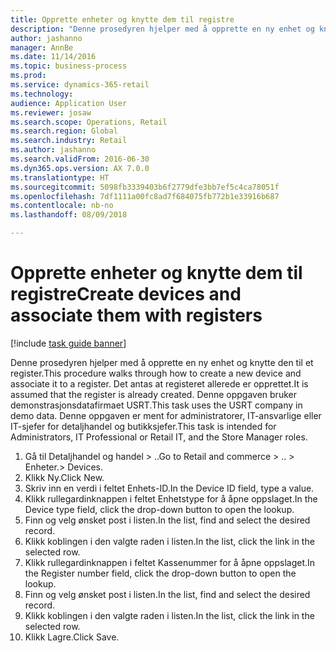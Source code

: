 ```yaml
--- 
title: Opprette enheter og knytte dem til registre
description: "Denne prosedyren hjelper med å opprette en ny enhet og knytte den til et register."
author: jashanno
manager: AnnBe
ms.date: 11/14/2016
ms.topic: business-process
ms.prod: 
ms.service: dynamics-365-retail
ms.technology: 
audience: Application User
ms.reviewer: josaw
ms.search.scope: Operations, Retail
ms.search.region: Global
ms.search.industry: Retail
ms.author: jashanno
ms.search.validFrom: 2016-06-30
ms.dyn365.ops.version: AX 7.0.0
ms.translationtype: HT
ms.sourcegitcommit: 5098fb3339403b6f2779dfe3bb7ef5c4ca78051f
ms.openlocfilehash: 7df1111a00fc8ad7f684075fb772b1e33916b687
ms.contentlocale: nb-no
ms.lasthandoff: 08/09/2018

---
```

# <a name="create-devices-and-associate-them-with-registers"></a><span data-ttu-id="0b1e2-103">Opprette enheter og knytte dem til registre</span><span class="sxs-lookup"><span data-stu-id="0b1e2-103">Create devices and associate them with registers</span></span>

[!include [task guide banner](../includes/task-guide-banner.md)]

<span data-ttu-id="0b1e2-104">Denne prosedyren hjelper med å opprette en ny enhet og knytte den til et register.</span><span class="sxs-lookup"><span data-stu-id="0b1e2-104">This procedure walks through how to create a new device and associate it to a register.</span></span> <span data-ttu-id="0b1e2-105">Det antas at registeret allerede er opprettet.</span><span class="sxs-lookup"><span data-stu-id="0b1e2-105">It is assumed that the register is already created.</span></span>  <span data-ttu-id="0b1e2-106">Denne oppgaven bruker demonstrasjonsdatafirmaet USRT.</span><span class="sxs-lookup"><span data-stu-id="0b1e2-106">This task uses the USRT company in demo data.</span></span> <span data-ttu-id="0b1e2-107">Denne oppgaven er ment for administratorer, IT-ansvarlige eller IT-sjefer for detaljhandel og butikksjefer.</span><span class="sxs-lookup"><span data-stu-id="0b1e2-107">This task is intended for Administrators, IT Professional or Retail IT, and the Store Manager roles.</span></span>

1. <span data-ttu-id="0b1e2-108">Gå til Detaljhandel og handel > ..</span><span class="sxs-lookup"><span data-stu-id="0b1e2-108">Go to Retail and commerce > ..</span></span> <span data-ttu-id="0b1e2-109">> Enheter.</span><span class="sxs-lookup"><span data-stu-id="0b1e2-109">> Devices.</span></span>
2. <span data-ttu-id="0b1e2-110">Klikk Ny.</span><span class="sxs-lookup"><span data-stu-id="0b1e2-110">Click New.</span></span>
3. <span data-ttu-id="0b1e2-111">Skriv inn en verdi i feltet Enhets-ID.</span><span class="sxs-lookup"><span data-stu-id="0b1e2-111">In the Device ID field, type a value.</span></span>
4. <span data-ttu-id="0b1e2-112">Klikk rullegardinknappen i feltet Enhetstype for å åpne oppslaget.</span><span class="sxs-lookup"><span data-stu-id="0b1e2-112">In the Device type field, click the drop-down button to open the lookup.</span></span>
5. <span data-ttu-id="0b1e2-113">Finn og velg ønsket post i listen.</span><span class="sxs-lookup"><span data-stu-id="0b1e2-113">In the list, find and select the desired record.</span></span>
6. <span data-ttu-id="0b1e2-114">Klikk koblingen i den valgte raden i listen.</span><span class="sxs-lookup"><span data-stu-id="0b1e2-114">In the list, click the link in the selected row.</span></span>
7. <span data-ttu-id="0b1e2-115">Klikk rullegardinknappen i feltet Kassenummer for å åpne oppslaget.</span><span class="sxs-lookup"><span data-stu-id="0b1e2-115">In the Register number field, click the drop-down button to open the lookup.</span></span>
8. <span data-ttu-id="0b1e2-116">Finn og velg ønsket post i listen.</span><span class="sxs-lookup"><span data-stu-id="0b1e2-116">In the list, find and select the desired record.</span></span>
9. <span data-ttu-id="0b1e2-117">Klikk koblingen i den valgte raden i listen.</span><span class="sxs-lookup"><span data-stu-id="0b1e2-117">In the list, click the link in the selected row.</span></span>
10. <span data-ttu-id="0b1e2-118">Klikk Lagre.</span><span class="sxs-lookup"><span data-stu-id="0b1e2-118">Click Save.</span></span>


